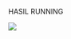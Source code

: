 HASIL RUNNING

<img src="C:\Users\User\OneDrive\Pictures\Screenshots\Screenshot 2024-09-26 142429.png">
